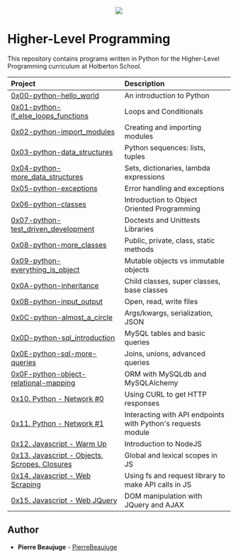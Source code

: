 <p align="center">
  <img src="http://www.holbertonschool.com/holberton-logo.png">
</p>

# Higher-Level Programming

This repository contains programs written in Python for the Higher-Level Programming curriculum at Holberton School.

| Project | Description |
| :--- | :--- |
| [0x00-python-hello_world](./0x00-python-hello_world) |  An introduction to Python |
| [0x01-python-if_else_loops_functions](./0x01-python-if_else_loops_functions) | Loops and Conditionals |
| [0x02-python-import_modules](./0x02-python-import_modules) | Creating and importing modules |
| [0x03-python-data_structures](./0x03-python-data_structures) | Python sequences: lists, tuples |
| [0x04-python-more_data_structures](./0x04-python-more_data_structures) | Sets, dictionaries, lambda expressions |
| [0x05-python-exceptions](./0x05-python-exceptions) | Error handling and exceptions |
| [0x06-python-classes](./0x06-python-classes) | Introduction to Object Oriented Programming |
| [0x07-python-test_driven_development](./0x07-python-test_driven_development) | Doctests and Unittests Libraries |
| [0x08-python-more_classes](./0x08-python-more_classes) | Public, private, class, static methods            |
| [0x09-python-everything_is_object](./0x09-python-everything_is_object) | Mutable objects vs immutable objects |
| [0x0A-python-inheritance](./0x0A-python-inheritance) | Child classes, super classes, base classes |
| [0x0B-python-input_output](./0x0B-python-input_output) | Open, read, write files |
| [0x0C-python-almost_a_circle](./0x0C-python-almost_a_circle) | Args/kwargs, serialization, JSON |
| [0x0D-python-sql_introduction](./0x0D-SQL_introduction) | MySQL tables and basic queries |
| [0x0E-python-sql-more-queries](0x0E-SQL_more_queries) | Joins, unions, advanced queries |
| [0x0F-python-object-relational-mapping](./0x0F-python-object_relational_mapping) | ORM with MySQLdb and MySQLAlchemy |
| [0x10. Python - Network #0](./0x10-python-network_0) | Using CURL to get HTTP responses |
| [0x11. Python - Network #1](./0x11-python-network_1) | Interacting with API endpoints with Python's requests module |
| [0x12. Javascript - Warm Up](./0x12-javascript-warm_up) | Introduction to NodeJS |
| [0x13. Javascript - Objects, Scropes, Closures](./0x13-javascript_objects_scopes_closures) | Global and lexical scopes in JS |
| [0x14. Javascript - Web Scraping](./0x14-javascript-web_scraping) | Using fs and request library to make API calls in JS |
| [0x15. Javascript - Web JQuery](./0x15-javascript-web_jquery)| DOM manipulation with JQuery and AJAX |

## Author

- **Pierre Beaujuge** - [PierreBeaujuge](https://github.com/PierreBeaujuge)
